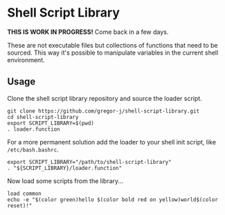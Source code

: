 # Shell Script Library

**THIS IS WORK IN PROGRESS!** Come back in a few days.

These are not executable files but collections of functions that need to be sourced.
This way it's possible to manipulate variables in the current shell environment.

## Usage

Clone the shell script library repository and source the loader script.

```shell
git clone https://github.com/gregor-j/shell-script-library.git
cd shell-script-library
export SCRIPT_LIBRARY=$(pwd)
. loader.function
```

For a more permanent solution add the loader to your shell init script, like `/etc/bash.bashrc`.

```shell
export SCRIPT_LIBRARY="/path/to/shell-script-library"
. "${SCRIPT_LIBRARY}/loader.function"
```

Now load some scripts from the library...

```shell
load common
echo -e "$(color green)hello $(color bold red on yellow)world$(color reset)!"
```
